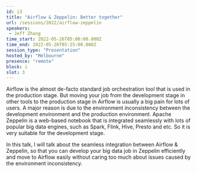 ```yaml
---
id: i3
title: "Airflow & Zeppelin: Better together"
url: /sessions/2022/airflow-zeppelin
speakers:
 - Jeff Zhang
time_start: 2022-05-26T05:00:00.000Z
time_end: 2022-05-26T05:25:00.000Z
session_type: "Presentation"
hosted_by: "Melbourne"
presence: "remote"
block: i
slot: 3
---
```


Airflow is the almost de-facto standard job orchestration tool that is used in the production stage. But moving your job from the development stage in other tools to the production stage in Airflow is usually a big pain for lots of users. A major reason is due to the environment inconsistency between the development environment and the production environment. Apache Zeppelin is a web-based notebook that is integrated seamlessly with lots of popular big data engines, such as Spark, Flink, Hive, Presto and etc. So it is very suitable for the development stage. 
 
In this talk, I will talk about the seamless integration between Airflow & Zeppelin, so that you can develop your big data job in Zeppelin efficiently and move to Airflow easily without caring too much about issues caused by the environment inconsistency.